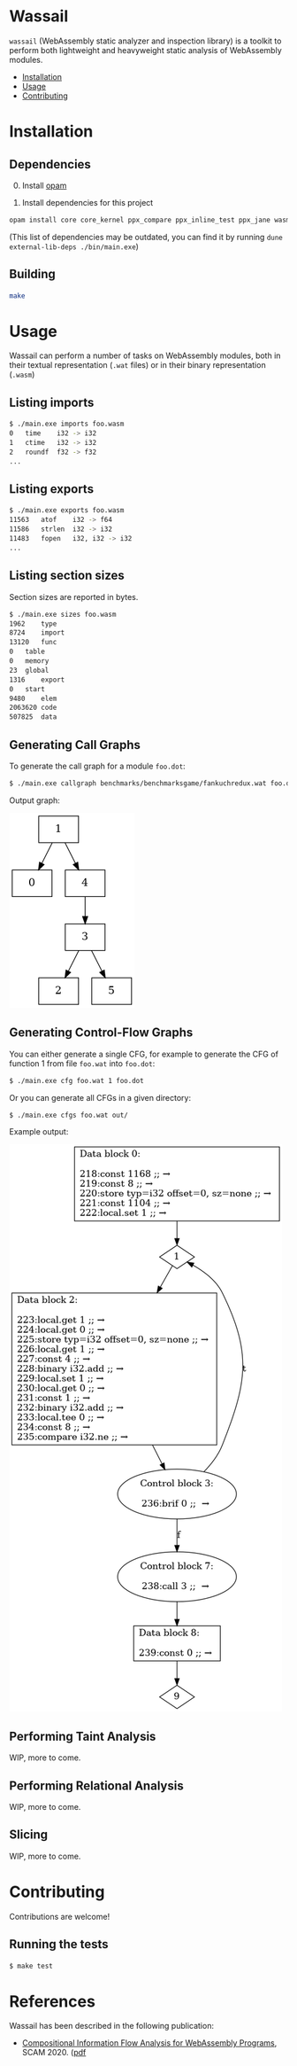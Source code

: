# Wassail
`wassail` (WebAssembly static analyzer and inspection library) is a toolkit to perform both lightweight and heavyweight static analysis of WebAssembly modules.

  - [Installation](#installation)
  - [Usage](#usage)
  - [Contributing](#contributing)

# Installation
## Dependencies

0. Install [opam](https://opam.ocaml.org/)

1. Install dependencies for this project

```sh
opam install core core_kernel ppx_compare ppx_inline_test ppx_jane wasm sexplib apron
```

(This list of dependencies may be outdated, you can find it by running `dune external-lib-deps ./bin/main.exe`)

## Building

```sh
make
```

# Usage
Wassail can perform a number of tasks on WebAssembly modules, both in their textual representation (`.wat` files) or in their binary representation (`.wasm`)
## Listing imports
```sh
$ ./main.exe imports foo.wasm
0	time	i32 -> i32
1	ctime	i32 -> i32
2	roundf	f32 -> f32
...
```
## Listing exports
```sh
$ ./main.exe exports foo.wasm
11563	atof	i32 -> f64
11586	strlen	i32 -> i32
11483	fopen	i32, i32 -> i32
...
```

## Listing section sizes
Section sizes are reported in bytes.
```sh
$ ./main.exe sizes foo.wasm
1962	type
8724	import
13120	func
0	table
0	memory
23	global
1316	export
0	start
9480	elem
2063620	code
507825	data
```

## Generating Call Graphs
To generate the call graph for a module `foo.dot`:

```sh
$ ./main.exe callgraph benchmarks/benchmarksgame/fankuchredux.wat foo.dot
```

Output graph:

![DOT call graph](doc/callgraph.png)

## Generating Control-Flow Graphs
You can either generate a single CFG, for example to generate the CFG of function 1 from file `foo.wat` into `foo.dot`:

```sh
$ ./main.exe cfg foo.wat 1 foo.dot
```

Or you can generate all CFGs in a given directory:

```sh
$ ./main.exe cfgs foo.wat out/
```

Example output:

![DOT CFG](doc/cfg.png)

## Performing Taint Analysis
WIP, more to come.
## Performing Relational Analysis
WIP, more to come.
## Slicing
WIP, more to come.

# Contributing
Contributions are welcome!

## Running the tests

```sh
$ make test
```

# References

Wassail has been described in the following publication:
  - [Compositional Information Flow Analysis for WebAssembly Programs](http://soft.vub.ac.be/~qstieven/scam2020wasm/), SCAM 2020. ([pdf](http://soft.vub.ac.be/Publications/2020/vub-tr-soft-20-11.pdf])

